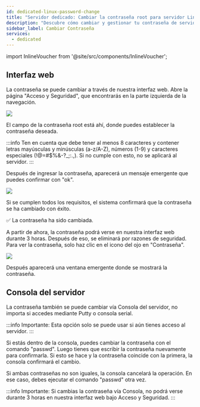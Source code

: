 ```yaml
---
id: dedicated-linux-password-change
title: "Servidor dedicado: Cambiar la contraseña root para servidor Linux"
description: "Descubre cómo cambiar y gestionar tu contraseña de servidor de forma segura vía interfaz web o consola para un mejor control de acceso → Aprende más ahora"
sidebar_label: Cambiar Contraseña
services:
  - dedicated
---
```


import InlineVoucher from '@site/src/components/InlineVoucher';

<InlineVoucher />

## Interfaz web

La contraseña se puede cambiar a través de nuestra interfaz web. Abre la página "Acceso y Seguridad", que encontrarás en la parte izquierda de la navegación.

![](https://screensaver01.zap-hosting.com/index.php/s/Kt3B9n4sGpbpn5q/preview)

El campo de la contraseña root está ahí, donde puedes establecer la contraseña deseada.

:::info
Ten en cuenta que debe tener al menos 8 caracteres y contener letras mayúsculas y minúsculas (a-z/A-Z), números (1-9) y caracteres especiales (!@=#$%&-?_;:.,). Si no cumple con esto, no se aplicará al servidor.
:::

Después de ingresar la contraseña, aparecerá un mensaje emergente que puedes confirmar con "ok".

![](https://screensaver01.zap-hosting.com/index.php/s/Ckc6PLB3tRY5epR/preview)

Si se cumplen todos los requisitos, el sistema confirmará que la contraseña se ha cambiado con éxito.

✅ La contraseña ha sido cambiada.

A partir de ahora, la contraseña podrá verse en nuestra interfaz web durante 3 horas. Después de eso, se eliminará por razones de seguridad. Para ver la contraseña, solo haz clic en el icono del ojo en "Contraseña".

![](https://screensaver01.zap-hosting.com/index.php/s/XfpFrGg5LyKEiRL/preview)

Después aparecerá una ventana emergente donde se mostrará la contraseña.

## Consola del servidor

La contraseña también se puede cambiar vía Consola del servidor, no importa si accedes mediante Putty o consola serial.

:::info
Importante: Esta opción solo se puede usar si aún tienes acceso al servidor.
:::

Si estás dentro de la consola, puedes cambiar la contraseña con el comando "passwd". Luego tienes que escribir la contraseña nuevamente para confirmarla. Si esto se hace y la contraseña coincide con la primera, la consola confirmará el cambio.

Si ambas contraseñas no son iguales, la consola cancelará la operación. En ese caso, debes ejecutar el comando "passwd" otra vez.

:::info
Importante: Si cambias la contraseña vía Consola, no podrá verse durante 3 horas en nuestra interfaz web bajo Acceso y Seguridad.
:::

<InlineVoucher />
